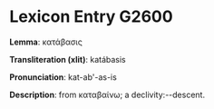 # Lexicon Entry G2600

**Lemma**: κατάβασις

**Transliteration (xlit)**: katábasis

**Pronunciation**: kat-ab'-as-is

**Description**:
from καταβαίνω; a declivity:--descent.
